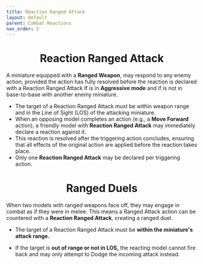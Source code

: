 ```yaml
---
title: Reaction Ranged Attack
layout: default
parent: Combat Reactions
nav_order: 2
---
```

<link rel="stylesheet" href="style.css">
<h1 style="text-align: center;">Reaction Ranged Attack</h1>

A miniature equipped with a <b>Ranged Weapon</b>, may respond to any enemy action, provided the action has fully resolved before the reaction is declared with a Reaction Ranged Attack If is in <b>Aggressive mode</b> and if is not in base-to-base with another enemy miniature.


- The target of a Reaction Ranged Attack must be within weapon range and in the Line of Sight (LOS) of the attacking miniature.
- When an opposing model completes an action (e.g., a <b>Move Forward</b> action), a friendly model with <b>Reaction Ranged Attack</b> may immediately declare a reaction against it.
- This reaction is resolved after the triggering action concludes, ensuring that all effects of the original action are applied before the reaction takes place.
- Only one <b>Reaction Ranged Attack</b> may be declared per triggering action.

<h1 style="text-align: center;">Ranged Duels</h1>

When two models with ranged weapons face off, they may engage in combat as if they were in melee. This means a Ranged Attack action can be countered with a <b>Reaction Ranged Attack</b>, creating a ranged duel.

- The target of a Reaction Ranged Attack must be <b>within the miniature's attack range.</b>

- If the target is <b>out of range or not in LOS,</b> the reacting model cannot fire back and may only attempt to Dodge the incoming attack instead.
